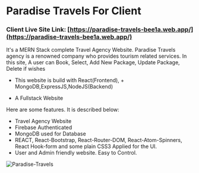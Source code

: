 # Paradise Travels For Client

### Client Live Site Link: [https://paradise-travels-bee1a.web.app/](https://paradise-travels-bee1a.web.app/)

It's a MERN Stack complete Travel Agency Website. Paradise Travels agency is a renowned company who provides tourism related services. In this site, A user can Book, Select, Add New Package, Update Package, Delete if wishes

* This website is build with React(Frontend), + MongoDB,ExpressJS,NodeJS(Backend)

* A Fullstack Website

Here are some features. It is described below:

* Travel Agency Website
* Firebase Authenticated
* MongoDB used for Database
* REACT, React-Bootstrap, React-Router-DOM, React-Atom-Spinners, React Hook-form    and  some plain CSS3 Applied for the UI.
* User and Admin friendly website. Easy to Control.

 ![Paradise-Travels](https://i.ibb.co/zhG6F1X/screenshot-localhost-3000-2021-11-12-04-14-15.png)